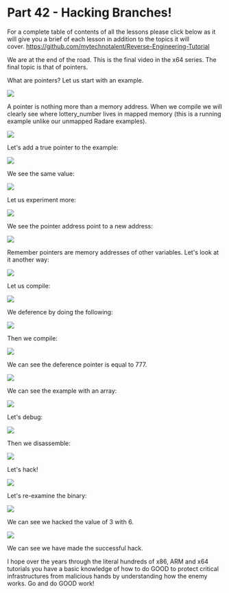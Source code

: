 # Part 42 - Hacking Branches!

For a complete table of contents of all the lessons please click below as it will give you a brief of each lesson in addition to the topics it will cover.&nbsp;https://github.com/mytechnotalent/Reverse-Engineering-Tutorial

We are at the end of the road. This is the final video in the x64 series. The final topic is that of pointers.

What are pointers? Let us start with an example.

<div class="slate-resizable-image-embed slate-image-embed__resize-full-width"><img src="https://media-exp1.licdn.com/dms/image/C4E12AQElfECgOwQniw/article-inline_image-shrink_1000_1488/0/1567286671465?e=1614211200&amp;v=beta&amp;t=P9hwVD0-SOAgoyuyfc9zA6pvzJn_2CdJQdtpRGrliik"/></div>

A pointer is nothing more than a memory address. When we compile we will clearly see where lottery\_number lives in mapped memory (this is a running example unlike our unmapped Radare examples).

<div class="slate-resizable-image-embed slate-image-embed__resize-full-width"><img src="https://media-exp1.licdn.com/dms/image/C4E12AQE4ab3MJoNpwQ/article-inline_image-shrink_1000_1488/0/1567286745307?e=1614211200&amp;v=beta&amp;t=BwzwocyMZuqDWM1agNeVfDuWToMpqvYTR_XMr2FlPHU"/></div>

Let's add a true pointer to the example:

<div class="slate-resizable-image-embed slate-image-embed__resize-full-width"><img src="https://media-exp1.licdn.com/dms/image/C4E12AQGmjXZggQeY0w/article-inline_image-shrink_1000_1488/0/1567287725406?e=1614211200&amp;v=beta&amp;t=DMD8tUlZJvEQOZECzQARp4vJDlFfdB8s76tfMRlKsDA"/></div>

We see the same value:

<div class="slate-resizable-image-embed slate-image-embed__resize-full-width"><img src="https://media-exp1.licdn.com/dms/image/C4E12AQGWLWn4vW7z7A/article-inline_image-shrink_1000_1488/0/1567287787090?e=1614211200&amp;v=beta&amp;t=tCtXkULr1pEzBGb-mfpE_ixZbryWdgg3POw88UxFfhg"/></div>

Let us experiment more:

<div class="slate-resizable-image-embed slate-image-embed__resize-full-width"><img src="https://media-exp1.licdn.com/dms/image/C4E12AQHmKYAmZ1SrKA/article-inline_image-shrink_1000_1488/0/1567288396508?e=1614211200&amp;v=beta&amp;t=EI-9Oeh_Op-M5mZ85eB3MO_ZiHU4gNe22qCmOvirBw8"/></div>

We see the pointer address point to a new address:

<div class="slate-resizable-image-embed slate-image-embed__resize-full-width"><img src="https://media-exp1.licdn.com/dms/image/C4E12AQEileXadTEKIg/article-inline_image-shrink_1000_1488/0/1567288456995?e=1614211200&amp;v=beta&amp;t=eESCAPzwiojC5Zf16AeWURisPNzSrf6O6tHLhG4f9-o"/></div>

Remember pointers are memory addresses of other variables. Let's look at it another way:

<div class="slate-resizable-image-embed slate-image-embed__resize-full-width"><img src="https://media-exp1.licdn.com/dms/image/C4E12AQGTY-098Ek-PQ/article-inline_image-shrink_1000_1488/0/1567289354121?e=1614211200&amp;v=beta&amp;t=37Z8pF2Z0e9qd45_ok_SOwaVn-g-TWAVnOGPckOy5vw"/></div>

Let us compile:

<div class="slate-resizable-image-embed slate-image-embed__resize-full-width"><img src="https://media-exp1.licdn.com/dms/image/C4E12AQFYkbOVbAhy-A/article-inline_image-shrink_1000_1488/0/1567289368216?e=1614211200&amp;v=beta&amp;t=nxJ_QalvBscq18nbg9VFQLnD4RBpKyzONk3X3bS-Jnk"/></div>

We deference by doing the following:

<div class="slate-resizable-image-embed slate-image-embed__resize-full-width"><img src="https://media-exp1.licdn.com/dms/image/C4E12AQFuqLrULBOeXw/article-inline_image-shrink_1000_1488/0/1567289646596?e=1614211200&amp;v=beta&amp;t=BYbnWO0-1nH19bCXTNPVY9_T7GCY3dpoNUbicg9Q8FQ"/></div>

Then we compile:

<div class="slate-resizable-image-embed slate-image-embed__resize-full-width"><img src="https://media-exp1.licdn.com/dms/image/C4E12AQE5uQSj5JBsdg/article-inline_image-shrink_1000_1488/0/1567289657671?e=1614211200&amp;v=beta&amp;t=CwWPshPCZ_Od8XZMqR2kEhjA-BUk-uTbxttS62mE1wY"/></div>

We can see the deference pointer is equal to 777.

<div class="slate-resizable-image-embed slate-image-embed__resize-full-width"><img src="https://media-exp1.licdn.com/dms/image/C4E12AQFQrlTy6SFp_w/article-inline_image-shrink_1000_1488/0/1567290644015?e=1614211200&amp;v=beta&amp;t=woQu0tg95AcY2lBvnemWuoQkCZ6MwFhYsLMPBa0pb-A"/></div>

We can see the example with an array:

<div class="slate-resizable-image-embed slate-image-embed__resize-full-width"><img src="https://media-exp1.licdn.com/dms/image/C4E12AQG_6DQa35zDfg/article-inline_image-shrink_1000_1488/0/1567290665083?e=1614211200&amp;v=beta&amp;t=41iH7FHFKVE0ESEra4aliUzXOLOcSK9KWlOZV7Gn6SQ"/></div>

Let's debug:

<div class="slate-resizable-image-embed slate-image-embed__resize-full-width"><img src="https://media-exp1.licdn.com/dms/image/C4E12AQFWuLAZ-SMRxQ/article-inline_image-shrink_1000_1488/0/1567290786481?e=1614211200&amp;v=beta&amp;t=R-9rM7w_mSSy7YLiGyHpOzycABNOJUZiWzmnGx9HBE4"/></div>

Then we disassemble:

<div class="slate-resizable-image-embed slate-image-embed__resize-full-width"><img src="https://media-exp1.licdn.com/dms/image/C4E12AQEIcWIYRVEQTg/article-inline_image-shrink_1000_1488/0/1567290800965?e=1614211200&amp;v=beta&amp;t=GZbgqXiQzmpmgu6RPlVWd05NWQ7lEdPp0X8O6UJ2Fjw"/></div>

Let's hack!

<div class="slate-resizable-image-embed slate-image-embed__resize-full-width"><img src="https://media-exp1.licdn.com/dms/image/C4E12AQGpZWeAweYoYw/article-inline_image-shrink_1000_1488/0/1567292294462?e=1614211200&amp;v=beta&amp;t=HaLrVGqLDONYlOYYMnSuMD2FIHqCUjVM1uEO2vpa_00"/></div>

Let's re-examine the binary:

<div class="slate-resizable-image-embed slate-image-embed__resize-full-width"><img src="https://media-exp1.licdn.com/dms/image/C4E12AQGtTipCX0rHtg/article-inline_image-shrink_1000_1488/0/1567292311387?e=1614211200&amp;v=beta&amp;t=WHrjzp99tq8KxvvbxLEDK4Ep54dtYLKWtUbKX9fMIgE"/></div>

We can see we hacked the value of 3 with 6.

<div class="slate-resizable-image-embed slate-image-embed__resize-full-width"><img src="https://media-exp1.licdn.com/dms/image/C4E12AQEcOcMHbAY0YA/article-inline_image-shrink_1000_1488/0/1567292376880?e=1614211200&amp;v=beta&amp;t=yH3fBY16tP0Bny67xBPSBlTcGEHXmGomkfnmgGRuY0c"/></div>

We can see we have made the successful hack.

I hope over the years through the literal hundreds of x86, ARM and x64 tutorials you have a basic knowledge of how to do GOOD to protect critical infrastructures from malicious hands by understanding how the enemy works. Go and do GOOD work!

  